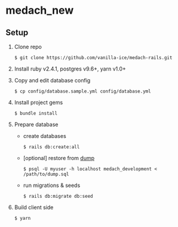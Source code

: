 # medach_new

## Setup

1. Clone repo
    ```
    $ git clone https://github.com/vanilla-ice/medach-rails.git
    ```
2. Install ruby v2.4.1, postgres v9.6+, yarn v1.0+
3. Copy and edit database config 
    ```
    $ cp config/database.sample.yml config/database.yml
    ```
4. Install project gems
    ```
    $ bundle install
    ```
5. Prepare database
    - create databases
      ```
      $ rails db:create:all
      ```
    - [optional] restore from [dump](http://rgho.st/8qB5rLlHl)
      ```
      $ psql -U myuser -h localhost medach_development < /path/to/dump.sql 
      ```
    - run migrations & seeds
      ```
      $ rails db:migrate db:seed
      ```
    
6. Build client side
    ```
    $ yarn
    ```
